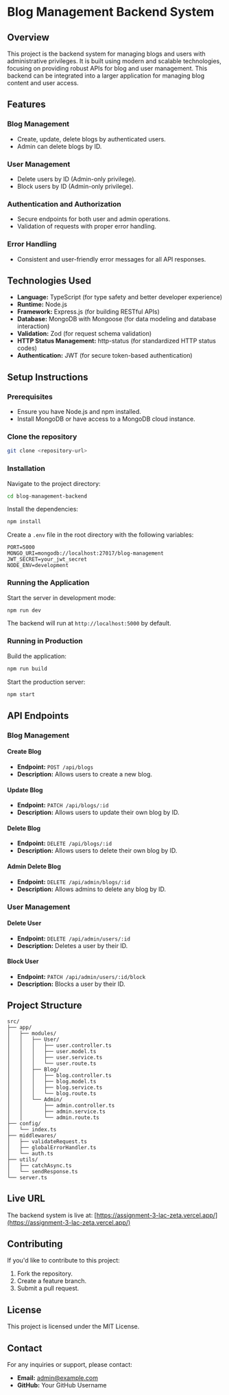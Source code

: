 # Blog Management Backend System

## Overview

This project is the backend system for managing blogs and users with administrative privileges. It is built using modern and scalable technologies, focusing on providing robust APIs for blog and user management. This backend can be integrated into a larger application for managing blog content and user access.

## Features

### Blog Management

- Create, update, delete blogs by authenticated users.
- Admin can delete blogs by ID.

### User Management

- Delete users by ID (Admin-only privilege).
- Block users by ID (Admin-only privilege).

### Authentication and Authorization

- Secure endpoints for both user and admin operations.
- Validation of requests with proper error handling.

### Error Handling

- Consistent and user-friendly error messages for all API responses.

## Technologies Used

- **Language:** TypeScript (for type safety and better developer experience)
- **Runtime:** Node.js
- **Framework:** Express.js (for building RESTful APIs)
- **Database:** MongoDB with Mongoose (for data modeling and database interaction)
- **Validation:** Zod (for request schema validation)
- **HTTP Status Management:** http-status (for standardized HTTP status codes)
- **Authentication:** JWT (for secure token-based authentication)

## Setup Instructions

### Prerequisites

- Ensure you have Node.js and npm installed.
- Install MongoDB or have access to a MongoDB cloud instance.

### Clone the repository

```bash
git clone <repository-url>
```

### Installation

Navigate to the project directory:

```bash
cd blog-management-backend
```

Install the dependencies:

```bash
npm install
```

Create a `.env` file in the root directory with the following variables:

```
PORT=5000
MONGO_URI=mongodb://localhost:27017/blog-management
JWT_SECRET=your_jwt_secret
NODE_ENV=development
```

### Running the Application

Start the server in development mode:

```bash
npm run dev
```

The backend will run at `http://localhost:5000` by default.

### Running in Production

Build the application:

```bash
npm run build
```

Start the production server:

```bash
npm start
```

## API Endpoints

### Blog Management

#### Create Blog

- **Endpoint:** `POST /api/blogs`
- **Description:** Allows users to create a new blog.

#### Update Blog

- **Endpoint:** `PATCH /api/blogs/:id`
- **Description:** Allows users to update their own blog by ID.

#### Delete Blog

- **Endpoint:** `DELETE /api/blogs/:id`
- **Description:** Allows users to delete their own blog by ID.

#### Admin Delete Blog

- **Endpoint:** `DELETE /api/admin/blogs/:id`
- **Description:** Allows admins to delete any blog by ID.

### User Management

#### Delete User

- **Endpoint:** `DELETE /api/admin/users/:id`
- **Description:** Deletes a user by their ID.

#### Block User

- **Endpoint:** `PATCH /api/admin/users/:id/block`
- **Description:** Blocks a user by their ID.

## Project Structure

```
src/
├── app/
│   ├── modules/
│   │   ├── User/
│   │   │   ├── user.controller.ts
│   │   │   ├── user.model.ts
│   │   │   ├── user.service.ts
│   │   │   └── user.route.ts
│   │   ├── Blog/
│   │   │   ├── blog.controller.ts
│   │   │   ├── blog.model.ts
│   │   │   ├── blog.service.ts
│   │   │   └── blog.route.ts
│   │   └── Admin/
│   │       ├── admin.controller.ts
│   │       ├── admin.service.ts
│   │       └── admin.route.ts
├── config/
│   └── index.ts
├── middlewares/
│   ├── validateRequest.ts
│   ├── globalErrorHandler.ts
│   └── auth.ts
├── utils/
│   ├── catchAsync.ts
│   └── sendResponse.ts
└── server.ts
```

## Live URL

The backend system is live at: [https://assignment-3-lac-zeta.vercel.app/](https://assignment-3-lac-zeta.vercel.app/)

## Contributing

If you'd like to contribute to this project:

1. Fork the repository.
2. Create a feature branch.
3. Submit a pull request.

## License

This project is licensed under the MIT License.

## Contact

For any inquiries or support, please contact:

- **Email:** admin@example.com
- **GitHub:** Your GitHub Username
